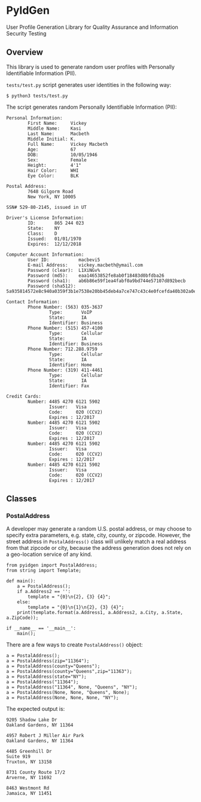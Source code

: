 PyIdGen
=======

User Profile Generation Library for Quality Assurance and Information Security Testing

## Overview

This library is used to generate random user profiles with Personally Identifiable Information (PII).

`tests/test.py` script generates user identities in the following way:

    $ python3 tests/test.py


The script generates random Personally Identifiable Information (PII):

    Personal Information:
            First Name:     Vickey
            Middle Name:    Kasi
            Last Name:      Macbeth
            Middle Initial: K.
            Full Name:      Vickey Macbeth
            Age:            67
            DOB:            10/05/1946
            Sex:            Female
            Height:         4'1"
            Hair Color:     WHI
            Eye Color:      BLK
    
    Postal Address:
            7648 Gilgorm Road
            New York, NY 10005
    
    SSN# 529-80-2145, issued in UT
    
    Driver's License Information:
            ID:       865 244 023
            State:    NY
            Class:    D
            Issued:   01/01/1970
            Expires:  12/12/2018
    
    Computer Account Information:
            User ID:           macbevi5
            E-mail Address:    vickey.macbeth@ymail.com
            Password (clear):  L1XiNGv%
            Password (md5):    eaa14653852fe8ab0f18483d0bfdba26
            Password (sha1):   ab6b86e59f1ea4fabf0a9bd744e57107d892becb
            Password (sha512): 5a935814572e8c940a0359f3b1e7538e20bb45deb4a7ce747c43c4e0fcefda40b302a0eb444feb85bc35737d90aab8fd1149e5ebe5450893d7ff63c77456ab28
    
    Contact Information:
            Phone Number: (563) 035-3637
                    Type:       VoIP
                    State:      IA
                    Identifier: Business
            Phone Number: (515) 457-4100
                    Type:       Cellular
                    State:      IA
                    Identifier: Business
            Phone Number: 712.288.9759
                    Type:       Cellular
                    State:      IA
                    Identifier: Home
            Phone Number: (319) 411-4461
                    Type:       Cellular
                    State:      IA
                    Identifier: Fax
    
    Credit Cards:
            Number: 4485 4270 6121 5902
                    Issuer:   Visa
                    Code:     020 (CCV2)
                    Expires : 12/2017
            Number: 4485 4270 6121 5902
                    Issuer:   Visa
                    Code:     020 (CCV2)
                    Expires : 12/2017
            Number: 4485 4270 6121 5902
                    Issuer:   Visa
                    Code:     020 (CCV2)
                    Expires : 12/2017
            Number: 4485 4270 6121 5902
                    Issuer:   Visa
                    Code:     020 (CCV2)
                    Expires : 12/2017

## Classes

### PostalAddress

A developer may generate a random U.S. postal address, or may choose to specify extra parameters, e.g. 
state, city, county, or zipcode. However, the street address in `PostalAddress()` class will unlikely match 
a real address from that zipcode or city, because the address generation does not rely on a geo-location 
service of any kind.

    from pyidgen import PostalAddress;
    from string import Template;
    
    def main():
        a = PostalAddress();
        if a.Address2 == '':
            template = "{0}\n{2}, {3} {4}";
        else:
            template = "{0}\n{1}\n{2}, {3} {4}";
        print(template.format(a.Address1, a.Address2, a.City, a.State, a.ZipCode));
    
    if __name__ == '__main__':
        main();

There are a few ways to create `PostalAddress()` object:

    a = PostalAddress();
    a = PostalAddress(zip="11364");
    a = PostalAddress(county="Queens");
    a = PostalAddress(county="Queens",zip="11363");
    a = PostalAddress(state="NY");
    a = PostalAddress("11364");
    a = PostalAddress("11364", None, "Queens", "NY");
    a = PostalAddress(None, None, "Queens", None);
    a = PostalAddress(None, None, None, "NY");

The expected output is:

    9205 Shadow Lake Dr
    Oakland Gardens, NY 11364
    
    4957 Robert J Miller Air Park
    Oakland Gardens, NY 11364
    
    4485 Greenhill Dr
    Suite 919
    Truxton, NY 13158
    
    8731 County Route 17/2
    Arverne, NY 11692
    
    8463 Westmont Rd
    Jamaica, NY 11451

